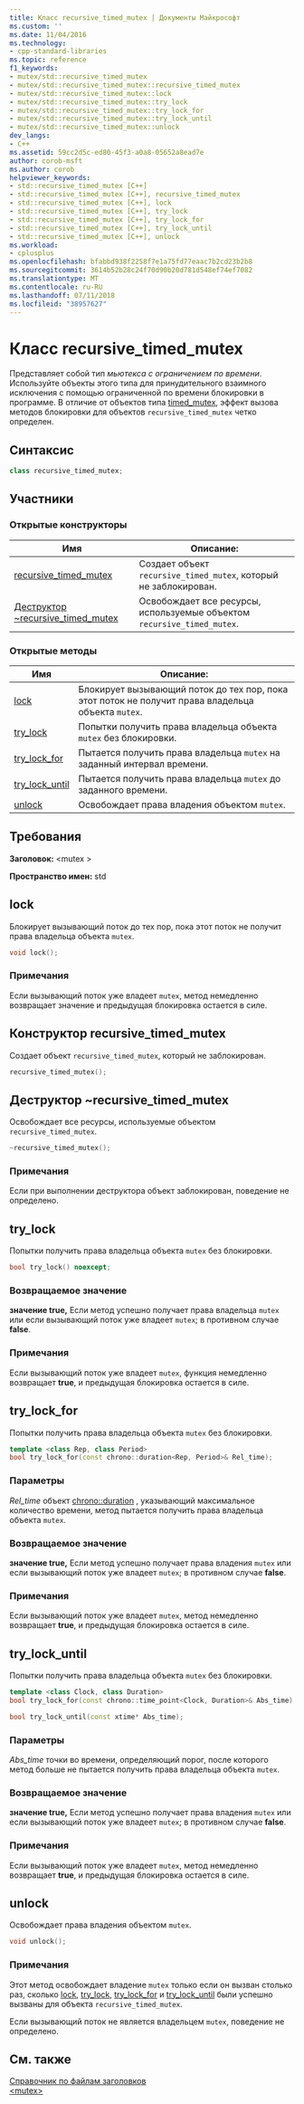 ```yaml
---
title: Класс recursive_timed_mutex | Документы Майкрософт
ms.custom: ''
ms.date: 11/04/2016
ms.technology:
- cpp-standard-libraries
ms.topic: reference
f1_keywords:
- mutex/std::recursive_timed_mutex
- mutex/std::recursive_timed_mutex::recursive_timed_mutex
- mutex/std::recursive_timed_mutex::lock
- mutex/std::recursive_timed_mutex::try_lock
- mutex/std::recursive_timed_mutex::try_lock_for
- mutex/std::recursive_timed_mutex::try_lock_until
- mutex/std::recursive_timed_mutex::unlock
dev_langs:
- C++
ms.assetid: 59cc2d5c-ed80-45f3-a0a8-05652a8ead7e
author: corob-msft
ms.author: corob
helpviewer_keywords:
- std::recursive_timed_mutex [C++]
- std::recursive_timed_mutex [C++], recursive_timed_mutex
- std::recursive_timed_mutex [C++], lock
- std::recursive_timed_mutex [C++], try_lock
- std::recursive_timed_mutex [C++], try_lock_for
- std::recursive_timed_mutex [C++], try_lock_until
- std::recursive_timed_mutex [C++], unlock
ms.workload:
- cplusplus
ms.openlocfilehash: bfabbd938f2258f7e1a75fd77eaac7b2cd23b2b8
ms.sourcegitcommit: 3614b52b28c24f70d90b20d781d548ef74ef7082
ms.translationtype: MT
ms.contentlocale: ru-RU
ms.lasthandoff: 07/11/2018
ms.locfileid: "38957627"
---
```

# <a name="recursivetimedmutex-class"></a>Класс recursive_timed_mutex

Представляет собой тип *мьютекса с ограничением по времени*. Используйте объекты этого типа для принудительного взаимного исключения с помощью ограниченной по времени блокировки в программе. В отличие от объектов типа [timed_mutex](../standard-library/timed-mutex-class.md), эффект вызова методов блокировки для объектов `recursive_timed_mutex` четко определен.

## <a name="syntax"></a>Синтаксис

```cpp
class recursive_timed_mutex;
```

## <a name="members"></a>Участники

### <a name="public-constructors"></a>Открытые конструкторы

|Имя|Описание:|
|----------|-----------------|
|[recursive_timed_mutex](#recursive_timed_mutex)|Создает объект `recursive_timed_mutex`, который не заблокирован.|
|[Деструктор ~recursive_timed_mutex](#dtorrecursive_timed_mutex_destructor)|Освобождает все ресурсы, используемые объектом `recursive_timed_mutex`.|

### <a name="public-methods"></a>Открытые методы

|Имя|Описание:|
|----------|-----------------|
|[lock](#lock)|Блокирует вызывающий поток до тех пор, пока этот поток не получит права владельца объекта `mutex`.|
|[try_lock](#try_lock)|Попытки получить права владельца объекта `mutex` без блокировки.|
|[try_lock_for](#try_lock_for)|Пытается получить права владельца `mutex` на заданный интервал времени.|
|[try_lock_until](#try_lock_until)|Пытается получить права владельца `mutex` до заданного времени.|
|[unlock](#unlock)|Освобождает права владения объектом `mutex`.|

## <a name="requirements"></a>Требования

**Заголовок:** \<mutex >

**Пространство имен:** std

## <a name="lock"></a>  lock

Блокирует вызывающий поток до тех пор, пока этот поток не получит права владельца объекта `mutex`.

```cpp
void lock();
```

### <a name="remarks"></a>Примечания

Если вызывающий поток уже владеет `mutex`, метод немедленно возвращает значение и предыдущая блокировка остается в силе.

## <a name="recursive_timed_mutex"></a>  Конструктор recursive_timed_mutex

Создает объект `recursive_timed_mutex`, который не заблокирован.

```cpp
recursive_timed_mutex();
```

## <a name="dtorrecursive_timed_mutex_destructor"></a>  Деструктор ~recursive_timed_mutex

Освобождает все ресурсы, используемые объектом `recursive_timed_mutex`.

```cpp
~recursive_timed_mutex();
```

### <a name="remarks"></a>Примечания

Если при выполнении деструктора объект заблокирован, поведение не определено.

## <a name="try_lock"></a>  try_lock

Попытки получить права владельца объекта `mutex` без блокировки.

```cpp
bool try_lock() noexcept;
```

### <a name="return-value"></a>Возвращаемое значение

**значение true,** Если метод успешно получает права владельца `mutex` или если вызывающий поток уже владеет `mutex`; в противном случае **false**.

### <a name="remarks"></a>Примечания

Если вызывающий поток уже владеет `mutex`, функция немедленно возвращает **true**, и предыдущая блокировка остается в силе.

## <a name="try_lock_for"></a>  try_lock_for

Попытки получить права владельца объекта `mutex` без блокировки.

```cpp
template <class Rep, class Period>
bool try_lock_for(const chrono::duration<Rep, Period>& Rel_time);
```

### <a name="parameters"></a>Параметры

*Rel_time* объект [chrono::duration](../standard-library/duration-class.md) , указывающий максимальное количество времени, метод пытается получить права владельца объекта `mutex`.

### <a name="return-value"></a>Возвращаемое значение

**значение true,** Если метод успешно получает права владения `mutex` или если вызывающий поток уже владеет `mutex`; в противном случае **false**.

### <a name="remarks"></a>Примечания

Если вызывающий поток уже владеет `mutex`, метод немедленно возвращает **true**, и предыдущая блокировка остается в силе.

## <a name="try_lock_until"></a>  try_lock_until

Попытки получить права владельца объекта `mutex` без блокировки.

```cpp
template <class Clock, class Duration>
bool try_lock_for(const chrono::time_point<Clock, Duration>& Abs_time);

bool try_lock_until(const xtime* Abs_time);
```

### <a name="parameters"></a>Параметры

*Abs_time* точки во времени, определяющий порог, после которого метод больше не пытается получить права владельца объекта `mutex`.

### <a name="return-value"></a>Возвращаемое значение

**значение true,** Если метод успешно получает права владения `mutex` или если вызывающий поток уже владеет `mutex`; в противном случае **false**.

### <a name="remarks"></a>Примечания

Если вызывающий поток уже владеет `mutex`, метод немедленно возвращает **true**, и предыдущая блокировка остается в силе.

## <a name="unlock"></a>  unlock

Освобождает права владения объектом `mutex`.

```cpp
void unlock();
```

### <a name="remarks"></a>Примечания

Этот метод освобождает владение `mutex` только если он вызван столько раз, сколько [lock](#lock), [try_lock](#try_lock), [try_lock_for](#try_lock_for) и [try_lock_until](#try_lock_until) были успешно вызваны для объекта `recursive_timed_mutex`.

Если вызывающий поток не является владельцем `mutex`, поведение не определено.

## <a name="see-also"></a>См. также

[Справочник по файлам заголовков](../standard-library/cpp-standard-library-header-files.md)<br/>
[\<mutex>](../standard-library/mutex.md)<br/>
